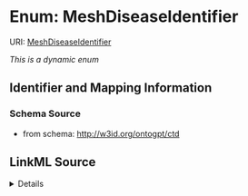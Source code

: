 # Enum: MeshDiseaseIdentifier



URI: [MeshDiseaseIdentifier](MeshDiseaseIdentifier)


_This is a dynamic enum_








## Identifier and Mapping Information







### Schema Source


* from schema: http://w3id.org/ontogpt/ctd




## LinkML Source

<details>
```yaml
name: MeshDiseaseIdentifier
from_schema: http://w3id.org/ontogpt/ctd
rank: 1000
reachable_from:
  source_ontology: obo:mesh
  source_nodes:
  - MESH:D001423
  - MESH:D001523
  - MESH:D002318
  - MESH:D002943
  - MESH:D004066
  - MESH:D004700
  - MESH:D005128
  - MESH:D005261
  - MESH:D006425
  - MESH:D007154
  - MESH:D007280
  - MESH:D009057
  - MESH:D009140
  - MESH:D009358
  - MESH:D009369
  - MESH:D009422
  - MESH:D009750
  - MESH:D009784
  - MESH:D010038
  - MESH:D010272
  - MESH:D012140
  - MESH:D013568
  - MESH:D014777
  - MESH:D014947
  - MESH:D017437
  - MESH:D052801
  - MESH:D064419

```
</details>
